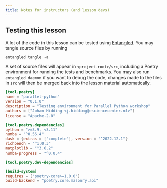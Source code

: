 ```yaml
---
title: Notes for instructors (and lesson devs)
---
```


## Testing this lesson
A lot of the code in this lesson can be tested using [Entangled](https://entangled.github.io). You may tangle source files by running

```shell
entangled tangle -a
```

A set of source files will appear in `<project-root>/src`, including a Poetry environment for running the tests and benchmarks. You may also run `entangled daemon` if you want to debug the code, changes made to the files in `src` will then be merged back into the lesson material automatically.

``` {.toml file="src/pyproject.toml"}
[tool.poetry]
name = "parallel-python"
version = "0.1.0"
description = "Testing environment for Parallel Python workshop"
authors = ["Johan Hidding <j.hidding@esciencecenter.nl>"]
license = "Apache-2.0"

[tool.poetry.dependencies]
python = ">=3.9, <3.11"
numba = "^0.56.4"
dask = {extras = ["complete"], version = "^2022.12.1"}
richbench = "^1.0.3"
matplotlib = "^3.6.2"
numba-progress = "^0.0.4"

[tool.poetry.dev-dependencies]

[build-system]
requires = ["poetry-core>=1.0.0"]
build-backend = "poetry.core.masonry.api"
```


